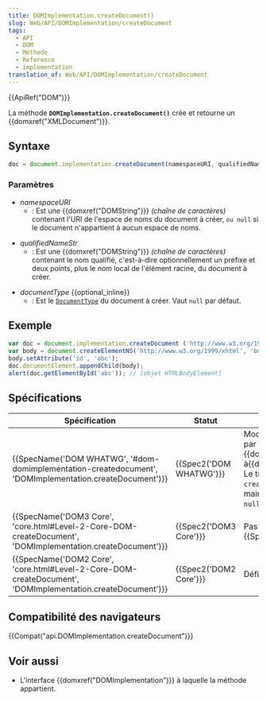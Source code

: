 ```yaml
---
title: DOMImplementation.createDocument()
slug: Web/API/DOMImplementation/createDocument
tags:
  - API
  - DOM
  - Méthode
  - Reference
  - implementation
translation_of: Web/API/DOMImplementation/createDocument
---
```

{{ApiRef("DOM")}}

La méthode **`DOMImplementation.createDocument()`** crée et retourne un {{domxref("XMLDocument")}}.

## Syntaxe

```js
doc = document.implementation.createDocument(namespaceURI, qualifiedNameStr, documentType);
```

### Paramètres

- _namespaceURI_
  - : Est une {{domxref("DOMString")}} _(chaîne de caractères)_ contenant l'URI de l'espace de noms du document à créer, `ou null` si le document n'appartient à aucun espace de noms.

<!---->

- _qualifiedNameStr_
  - : Est une {{domxref("DOMString")}} _(chaîne de caractères)_ contenant le nom qualifié, c'est-à-dire optionnellement un préfixe et deux points, plus le nom local de l'élément racine, du document à créer.

<!---->

- _documentType_ {{optional_inline}}
  - : Est le [`DocumentType`](/fr/docs/Web/API/DocumentType) du document à créer. Vaut `null` par défaut.

<!---->

## Exemple

```js
var doc = document.implementation.createDocument ('http://www.w3.org/1999/xhtml', 'html', null);
var body = document.createElementNS('http://www.w3.org/1999/xhtml', 'body');
body.setAttribute('id', 'abc');
doc.documentElement.appendChild(body);
alert(doc.getElementById('abc')); // [objet HTMLBodyElement]
```

## Spécifications

| Spécification                                                                                                                                | Statut                           | Commentaire                                                                                                                                                                                                                                 |
| -------------------------------------------------------------------------------------------------------------------------------------------- | -------------------------------- | ------------------------------------------------------------------------------------------------------------------------------------------------------------------------------------------------------------------------------------------- |
| {{SpecName('DOM WHATWG', '#dom-domimplementation-createdocument', 'DOMImplementation.createDocument')}}     | {{Spec2('DOM WHATWG')}} | Modification du type retourné par `createDocument()` de {{domxref("Document")}} à{{domxref("XMLDocument")}}. Le troisième argument de `createDocument()`, _doctype_, est maintenant optionnel et vaut `null` par defaut. |
| {{SpecName('DOM3 Core', 'core.html#Level-2-Core-DOM-createDocument', 'DOMImplementation.createDocument')}} | {{Spec2('DOM3 Core')}}     | Pas de changement depuis {{SpecName("DOM2 Core")}}.                                                                                                                                                                                  |
| {{SpecName('DOM2 Core', 'core.html#Level-2-Core-DOM-createDocument', 'DOMImplementation.createDocument')}} | {{Spec2('DOM2 Core')}}     | Définition initiale.                                                                                                                                                                                                                        |

## Compatibilité des navigateurs

{{Compat("api.DOMImplementation.createDocument")}}

## Voir aussi

- L'interface {{domxref("DOMImplementation")}} à laquelle la méthode appartient.
